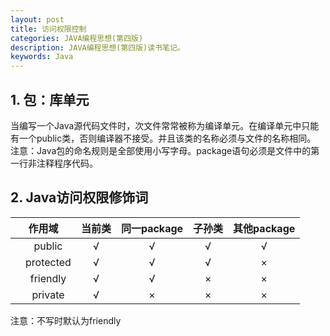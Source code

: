 ```yaml
---
layout: post
title: 访问权限控制
categories: JAVA编程思想(第四版)
description: JAVA编程思想(第四版)读书笔记。
keywords: Java 
---
```


## 1. 包：库单元

当编写一个Java源代码文件时，次文件常常被称为编译单元。在编译单元中只能有一个public类，否则编译器不接受。并且该类的名称必须与文件的名称相同。
注意：Java包的命名规则是全部使用小写字母。package语句必须是文件中的第一行非注释程序代码。

## 2. Java访问权限修饰词

|   作用域   | 当前类   |   同一package | 子孙类 | 其他package |
|:----------:|:--------:|:-------------:|:------:|:-----------:|
|　public    |     √    |         √     |     √  |      √      |
|　protected |     √    |         √     |     √  |      ×　　  |
|　friendly  |     √    |         √     |     ×  |      ×      |
|　private   |     √    |         ×     |     ×  |      ×      |

注意：不写时默认为friendly

